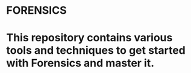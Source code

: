 # FORENSICS
# This repository contains various tools and techniques to get started with Forensics and master it.
